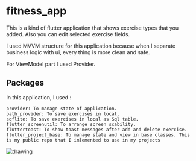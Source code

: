 # fitness_app

This is a kind of flutter application that shows exercise types that you added. Also you can edit selected exercise fields. 

I used MVVM structure for this application because when I separate business logic with ui, every thing is more clean and safe.

For ViewModel part I used Provider.


## Packages

In this application, I used :

    provider: To manage state of application.
    path_provider: To save exercises in local.
    sqflite: To save exercises in local as Sql table.
    flutter_screenutil: To arrange screen scability.
    fluttertoast: To show toast messages after add and delete exercise.
    flutter_project_base: To manage state and view in base classes. This is my public repo that I imlemented to use in my projects


<p>
<img src="https://raw.githubusercontent.com/BurakAkten/fitness_app/main/resources/fitness.gif" alt="drawing"/> 
</p>

